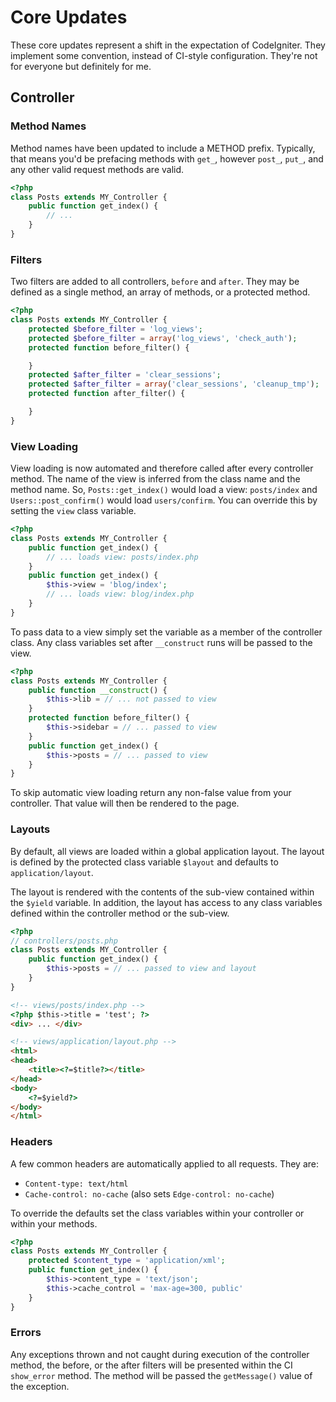 # Core Updates

These core updates represent a shift in the expectation of CodeIgniter. They implement some convention, instead of CI-style configuration. They're not for everyone but definitely for me.

## Controller

### Method Names

Method names have been updated to include a METHOD prefix. Typically, that means you'd be prefacing methods with `get_`, however `post_`, `put_`, and any other valid request methods are valid.

```php
<?php
class Posts extends MY_Controller {
    public function get_index() {
        // ...
    }
}
```

### Filters

Two filters are added to all controllers, `before` and `after`. They may be defined as a single method, an array of methods, or a protected method.

```php
<?php
class Posts extends MY_Controller {
    protected $before_filter = 'log_views';
    protected $before_filter = array('log_views', 'check_auth');
    protected function before_filter() {

    }
    protected $after_filter = 'clear_sessions';
    protected $after_filter = array('clear_sessions', 'cleanup_tmp');
    protected function after_filter() {

    }
}
```

### View Loading

View loading is now automated and therefore called after every controller method. The name of the view is inferred from the class name and the method name. So, `Posts::get_index()` would load a view: `posts/index` and `Users::post_confirm()` would load `users/confirm`. You can override this by setting the `view` class variable.

```php
<?php
class Posts extends MY_Controller {
    public function get_index() {
        // ... loads view: posts/index.php
    }
    public function get_index() {
        $this->view = 'blog/index';
        // ... loads view: blog/index.php
    }
}
```

To pass data to a view simply set the variable as a member of the controller class. Any class variables set after `__construct` runs will be passed to the view.

```php
<?php
class Posts extends MY_Controller {
    public function __construct() {
        $this->lib = // ... not passed to view
    }
    protected function before_filter() {
        $this->sidebar = // ... passed to view
    }
    public function get_index() {
        $this->posts = // ... passed to view
    }
}
```

To skip automatic view loading return any non-false value from your controller. That value will then be rendered to the page.

### Layouts

By default, all views are loaded within a global application layout. The layout is defined by the protected class variable `$layout` and defaults to `application/layout`.

The layout is rendered with the contents of the sub-view contained within the `$yield` variable. In addition, the layout has access to any class variables defined within the controller method or the sub-view.

```php
<?php
// controllers/posts.php
class Posts extends MY_Controller {
    public function get_index() {
        $this->posts = // ... passed to view and layout
    }
}
```

```html
<!-- views/posts/index.php -->
<?php $this->title = 'test'; ?>
<div> ... </div>
```

```html
<!-- views/application/layout.php -->
<html>
<head>
    <title><?=$title?></title>
</head>
<body>
    <?=$yield?>
</body>
</html>
```

### Headers

A few common headers are automatically applied to all requests. They are:

* `Content-type: text/html`
* `Cache-control: no-cache` (also sets `Edge-control: no-cache`)

To override the defaults set the class variables within your controller or within your methods.

```php
<?php
class Posts extends MY_Controller {
    protected $content_type = 'application/xml';
    public function get_index() {
        $this->content_type = 'text/json';
        $this->cache_control = 'max-age=300, public'
    }
}
```

### Errors

Any exceptions thrown and not caught during execution of the controller method, the before, or the after filters will be presented within the CI `show_error` method. The method will be passed the `getMessage()` value of the exception.